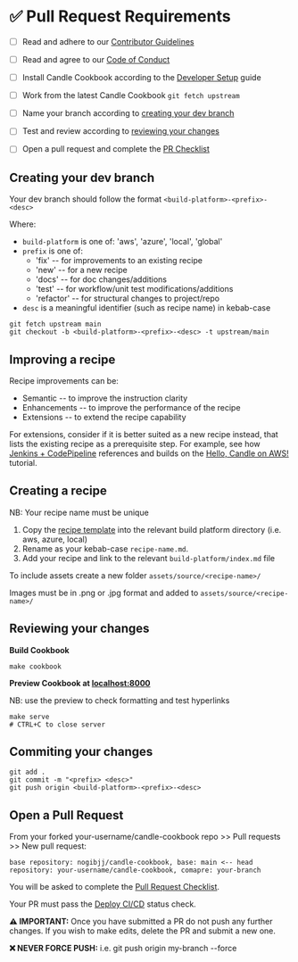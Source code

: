 # ✅ Pull Request Requirements

- [ ] Read and adhere to our [Contributor Guidelines](./CONTRIBUTING.md)
- [ ] Read and agree to our [Code of Conduct](./CODE_OF_CONDUCT.md)
- [ ] Install Candle Cookbook according to the [Developer Setup](./docs/DEV_ENV.md) guide
- [ ] Work from the latest Candle Cookbook `git fetch upstream`
- [ ] Name your branch according to [creating your dev branch](#creating-your-dev-branch)
- [ ] Test and review according to [reviewing your changes](#reviewing-your-changes)
- [ ] Open a pull request and complete the [PR Checklist](../.github/pull_request_template.md)


## Creating your dev branch

Your dev branch should follow the format `<build-platform>-<prefix>-<desc>`

Where:
* `build-platform` is one of: 'aws', 'azure', 'local', 'global'
* `prefix` is one of: 
    * 'fix' -- for improvements to an existing recipe
    * 'new' -- for a new recipe
    * 'docs' -- for doc changes/additions
    * 'test' -- for workflow/unit test modifications/additions
    * 'refactor' -- for structural changes to project/repo
* `desc` is a meaningful identifier (such as recipe name) in kebab-case

```
git fetch upstream main
git checkout -b <build-platform>-<prefix>-<desc> -t upstream/main
```

## Improving a recipe

Recipe improvements can be:
* Semantic -- to improve the instruction clarity 
* Enhancements -- to improve the performance of the recipe
* Extensions -- to extend the recipe capability

For extensions, consider if it is better suited as a new recipe instead, that lists the existing recipe as a prerequisite step. For example, see how [Jenkins + CodePipeline](../src/aws/jenkins-pipeline.md) references and builds on the [Hello, Candle on AWS!](../src/aws/hello-aws.md) tutorial.


## Creating a recipe

NB: Your recipe name must be unique 

1. Copy the [recipe template](./templates/recipe.md) into the relevant build platform directory (i.e. aws, azure, local)
2. Rename as your kebab-case `recipe-name.md`.
3. Add your recipe and link to the relevant `build-platform/index.md` file

To include assets create a new folder `assets/source/<recipe-name>/`

Images must be in .png or .jpg format and added to `assets/source/<recipe-name>/`


## Reviewing your changes

**Build Cookbook**

```
make cookbook
```

**Preview Cookbook at [localhost:8000](http://127.0.0.1:8000)**

NB: use the preview to check formatting and test hyperlinks
```
make serve
# CTRL+C to close server
```

## Commiting your changes

```
git add .
git commit -m "<prefix> <desc>"
git push origin <build-platform>-<prefix>-<desc>
```

## Open a Pull Request

From your forked your-username/candle-cookbook repo >> Pull requests >> New pull request:

`base repository: nogibjj/candle-cookbook, base: main <-- head repository: your-username/candle-cookbook, comapre: your-branch`

You will be asked to complete the [Pull Request Checklist](../.github/pull_request_template.md). 

Your PR must pass the [Deploy CI/CD](../.github/workflows/deploy.yml) status check.

**⚠️ IMPORTANT:** Once you have submitted a PR do not push any further changes. If you wish to make edits, delete the PR and submit a new one.

**❌ NEVER FORCE PUSH:** i.e. git push origin my-branch --force
